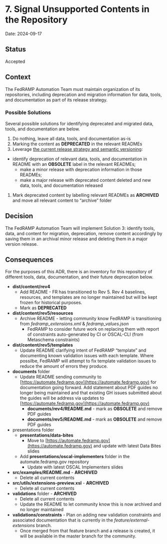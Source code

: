 # 7. Signal Unsupported Contents in the Repository

Date: 2024-09-17

## Status

Accepted

## Context

The FedRAMP Automation Team must maintain organization of its repositories, including deprecation and migration information for data, tools, and documentation as part of its release strategy.

### Possible Solutions

Several possible solutions for identifying deprecated and migrated data, tools, and documentation are below.

1. Do nothing, leave all data, tools, and documentation as-is
1. Marking the content as **DEPRECATED** in the relevant READMEs
1. Leverage [the current release strategy and semantic versioning](https://github.com/GSA/automate.fedramp.gov/blob/f085168bc485cf764a37c148d3a3109507d4695a/content/about/release.md):
  - identify deprecation of relevant data, tools, and documentation in README with an **OBSOLETE** label in the relevant READMEs;
    - make a minor release with deprecation information in those READMEs;
    - make a major release with deprecated content deleted and new data, tools, and documentation released
1. Mark deprecated content by labelling relevant READMEs as **ARCHIVED** and move all relevant content to “archive” folder
 ## Decision
 
 The FedRAMP Automation Team will implement Solution 3: identify tools, data, and content for migration, deprecation, remove content accordingly by saving them in an archival minor release and deleting them in a major version release.
   
## Consequences

For the purposes of this ADR, there is an inventory for this repository of different tools, data, documentation, and their future deprecation below.

* **dist/content/rev4**  
  * Add README \- FR has transitioned to Rev 5\.  Rev 4 baselines, resources, and templates are no longer maintained but will be kept frozen for historical purposes.
  * Mark as **DEPRECATED**
* **dist/content/rev5/resources**  
  * Archive README \- letting community know FedRAMP is transitioning from *fedramp\_extensions.xml* & *fedramp\_values.json*
    * FedRAMP to consider future work on replacing them with report of constraints auto-generated by CI or OSCAL-CLI (from Metaschema constraints)  
* **dist/content/rev5/templates**  
  * Update README clarifying intent of FedRAMP “template” and documenting known validation issues with each template.  Where possilbe, FedRAMP will attempt to fix template validation issues to reduce the amount of errors they produce.  
* **documents** folder  
  * Update README sending community to [https://automate.fedramp.gov](https://automate.fedramp.gov) for documentation going forward.  Add statement about PDF guides no longer being maintained and that existing GH issues submitted about the guides will be address via updates to [https://automate.fedramp.gov](https://automate.fedramp.gov)   
    * **documents/rev4/README.md** \- mark as **OBSOLETE** and remove PDF guides
    * **documents/rev5/README.md** \- mark as **OBSOLETE** and remove PDF guides
* presentations folder  
  * **presentations/data-bites**  
    * Move to [https://automate.fedramp.gov](https://automate.fedramp.gov) and update with latest Data Bites slides  
  * Add **presentations/oscal-implementers** folder in the automate.fedramp.gov repository
    * Update with latest OSCAL Implementers slides
* **src/examples/README.md** \- **ARCHIVED**
  * Delete all current contents
* **src/utils/extensions-preview.xsl** \- **ARCHIVED**
  * Delete all current contents
* **validations** folder \- **ARCHIVED**
  * Delete all current contents
  * Update the README to let community know this is now archived and no longer maintained  
* **validations/constraints** \- Plan on adding new validation constraints and associated documentation that is currently in the *feature/external-extensions* branch.
  * Once merged from that feature branch and a release is created, it will be available in the master branch for the community. 
